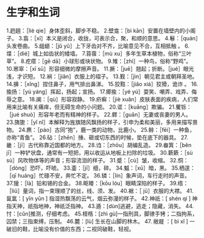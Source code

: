 # 生字和生词
1.趔趄：［liè qie］身体歪斜，脚步不稳。 2.壁龛：［bì kān］安置在墙壁内的小阁子。 3.翕：［xī］本义是闭合，收拢，可表示合，聚，和顺的意思。 4.鬈：［quán］头发卷曲。 5.龃龉：［jǔ yǔ］上下牙齿对不齐，比喻意见不合，互相抵触 。 6.堞：［dié］城上如齿状的矮墙。 7.苜蓿：［mù xu］多年生草本植物，俗称“三叶草”。 8.疙瘩：［gē dā］小球形或块状物。 9.雉：［zhì］一种鸟，俗称“野鸡”。 10.窸窣：［xī sū］形容细微的摩擦声音。 11.撅：［juē］翘起；折断。［jué］眼光浅，才识短。 12.裥：［jiǎn］衣服上的褶子。 13.觐：［jìn］朝见君主或朝拜圣地。 14.擤：［xǐng］捏住鼻子，用气排出鼻涕。 15.狡黠：［jiǎo xiá］狡猾，诡诈 。 16.揄扬：［yú yáng］挥起，扬起；宣扬。 17.揶揄：［yé yú］耍笑、嘲弄、戏弄、侮辱之意。 18.阒：［qù］形容寂静。 19.疥癣：［jiè xuǎn］皮肤表面的疾病，人们常用来比喻有关痛痒，但无碍生命的小问题。 20.诓：［kuāng］欺骗。 21.矍铄：［jué shuò］形容年老而有精神的样子。 22.鳏：［guān］无妻或丧妻的男人。 23.旖旎：［yǐ nǐ］本解释为旌旗随风飘扬的样子，引申为柔和美丽，多用来描写景物。 24.麃：［páo］古同“狍”，鹿一类的动物，比鹿小。 25.鲱：［fēi］一种鱼，亦称“青鱼”。 26.砧：［zhēn］捶、砸或切东西的时候，垫在底下的器具。 27.畿：［jī］古代称靠近国都的地方。 28.诌：［zhōu］胡编乱造。 29.畚箕：［běn jī］一种铲状盘，通常有一短把，用以收运从地板上扫除的垃圾。 30.簌簌：［sù sù］风吹物体等的声音；形容流泪的样子。 31.蹙：［cù］皱，收缩。 32.恫：［dòng］恐吓，吓唬。 33.齑：［jī］细，碎。 34.魆：［xū］暗，黑。 35.栖遑：［qī huáng］忙碌不安，奔忙不定。 36.辚：［lín］象声词，车行走时的声音。 37.镴：［là］铅和锡的合金。 38.眍䁖：［kōu lóu］眼睛深陷的样子。 39.绺：［liǔ］量词，指一束理顺了的丝，线、须、发。 40.裾：［ jū］衣服的大襟。 41.氤氲：\[ yīn yūn \] 指湿热飘荡的云气，烟云弥漫的样子。 42.神祇：\[ shén qí \] 神指天神，祇指地神，神祇泛指神。 43.遁：\[dùn\]逃避，逃走；隐藏，消失。 44.忖：\[cǔn\]推测，仔细考虑。 45.桎梏：\[zhì gù\]一指刑具，脚镣手铐；二指拘系，囚禁；三指束缚，压制。 46.麓：\[lù\] 生长在山脚的林木。 47. 敝屣 ：\[ bì xǐ \] 一破旧的鞋，比喻没有价值的东西；二视同破鞋，轻视。